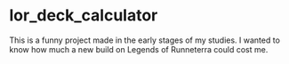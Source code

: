 # lor_deck_calculator

This is a funny project made in the early stages of my studies. 
I wanted to know how much a new build on Legends of Runneterra could cost me.

